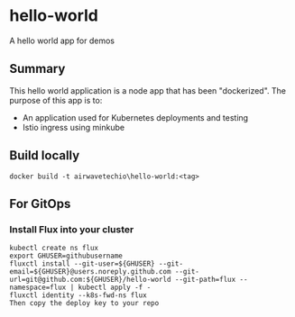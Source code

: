 # hello-world
 A hello world app for demos

## Summary
This hello world application is a node app that has been "dockerized". The purpose of this app is to:
* An application used for Kubernetes deployments and testing
* Istio ingress using minkube

## Build locally
```docker build -t airwavetechio\hello-world:<tag>```




## For GitOps
### Install Flux into your cluster
```
kubectl create ns flux
export GHUSER=githubusername
fluxctl install --git-user=${GHUSER} --git-email=${GHUSER}@users.noreply.github.com --git-url=git@github.com:${GHUSER}/hello-world --git-path=flux --namespace=flux | kubectl apply -f -
fluxctl identity --k8s-fwd-ns flux
Then copy the deploy key to your repo

```